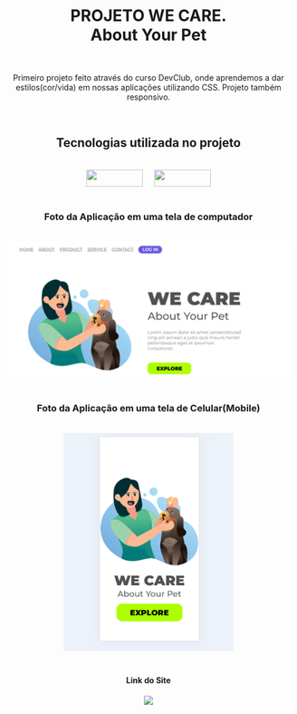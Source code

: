 <h1 align="center">PROJETO WE CARE.<br>
                   About Your Pet</h1>
<br>
<p align="center">Primeiro projeto feito através do curso DevClub, onde aprendemos a dar estilos(cor/vida) em nossas aplicações utilizando CSS. Projeto também responsivo.</p>
<br>

###

<h2 align="center">Tecnologias utilizada no projeto</h2>
<br>
<div align="center">
  <img src="https://img.shields.io/badge/HTML5-E34F26?style=for-the-badge&logo=html5&logoColor=white" height="30px" width="100px" />
  <img width="12px">
  <img src="https://img.shields.io/badge/CSS3-1572B6?style=for-the-badge&logo=css3&logoColor=white" height="30px" width="100px" />
</div>
<br>

###

<h3 align="center">Foto da Aplicação em uma tela de computador</h3>
<br>
<div align="center">
  <img src="https://github.com/jeffersonxbenetti/Project-One-Module-Css-Pt1-Devclub/blob/main/img/Project%20photo.png?raw=true" width="500px" />
</div>
<br>

###

<h3 align="center">Foto da Aplicação em uma tela de Celular(Mobile)</h3>
<br>
<div align="center">
  <img src="https://github.com/jeffersonxbenetti/Project-One-Module-Css-Pt1-Devclub/blob/main/img/Mobile%20project.png?raw=true" width="300px" />
</div>
<br>

###

<h4 align="center">Link do Site</h4>
<div align="center">
  <img src="https://img.shields.io/website-up-down-green-red/http/monip.org.svg website:http://monip.org" />
</div>
